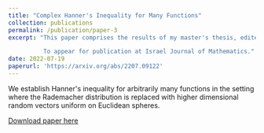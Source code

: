 ```yaml
---
title: "Complex Hanner's Inequality for Many Functions"
collection: publications
permalink: /publication/paper-3
excerpt: "This paper comprises the results of my master's thesis, edited for publication.

          To appear for publication at Israel Journal of Mathematics."
date: 2022-07-19
paperurl: 'https://arxiv.org/abs/2207.09122' 
---
```

We establish Hanner's inequality for arbitrarily many functions in the setting where the Rademacher distribution is replaced with higher dimensional random vectors uniform on Euclidean spheres.


[Download paper here](https://arxiv.org/abs/2207.09122)